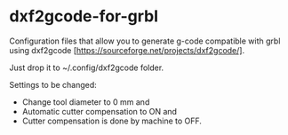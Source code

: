 # dxf2gcode-for-grbl
Configuration files that allow you to generate g-code compatible with grbl using dxf2gcode [https://sourceforge.net/projects/dxf2gcode/].

Just drop it to ~/.config/dxf2gcode folder.

Settings to be changed:
- Change tool diameter to 0 mm and 
- Automatic cutter compensation to ON and
- Cutter compensation is done by machine to OFF.
